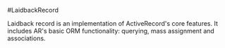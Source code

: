#LaidbackRecord

Laidback record is an implementation of ActiveRecord's core features. It includes
AR's basic ORM functionality: querying, mass assignment and associations.